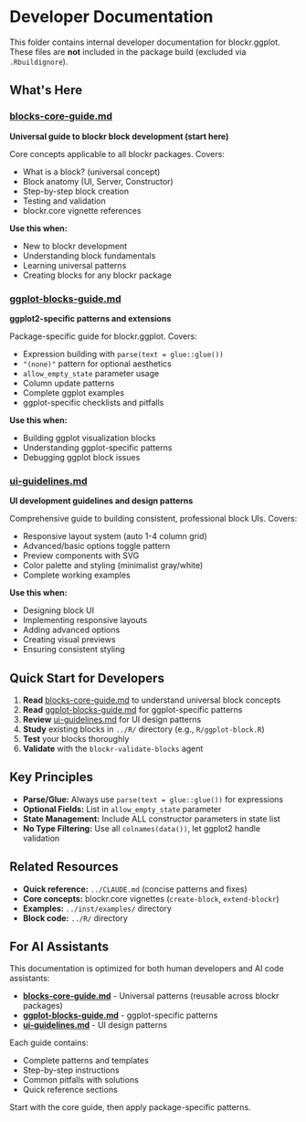 # Developer Documentation

This folder contains internal developer documentation for blockr.ggplot. These files are **not** included in the package build (excluded via `.Rbuildignore`).

## What's Here

### [blocks-core-guide.md](blocks-core-guide.md)
**Universal guide to blockr block development (start here)**

Core concepts applicable to all blockr packages. Covers:
- What is a block? (universal concept)
- Block anatomy (UI, Server, Constructor)
- Step-by-step block creation
- Testing and validation
- blockr.core vignette references

**Use this when:**
- New to blockr development
- Understanding block fundamentals
- Learning universal patterns
- Creating blocks for any blockr package

### [ggplot-blocks-guide.md](ggplot-blocks-guide.md)
**ggplot2-specific patterns and extensions**

Package-specific guide for blockr.ggplot. Covers:
- Expression building with `parse(text = glue::glue())`
- `"(none)"` pattern for optional aesthetics
- `allow_empty_state` parameter usage
- Column update patterns
- Complete ggplot examples
- ggplot-specific checklists and pitfalls

**Use this when:**
- Building ggplot visualization blocks
- Understanding ggplot-specific patterns
- Debugging ggplot block issues

### [ui-guidelines.md](ui-guidelines.md)
**UI development guidelines and design patterns**

Comprehensive guide to building consistent, professional block UIs. Covers:
- Responsive layout system (auto 1-4 column grid)
- Advanced/basic options toggle pattern
- Preview components with SVG
- Color palette and styling (minimalist gray/white)
- Complete working examples

**Use this when:**
- Designing block UI
- Implementing responsive layouts
- Adding advanced options
- Creating visual previews
- Ensuring consistent styling

## Quick Start for Developers

1. **Read** [blocks-core-guide.md](blocks-core-guide.md) to understand universal block concepts
2. **Read** [ggplot-blocks-guide.md](ggplot-blocks-guide.md) for ggplot-specific patterns
3. **Review** [ui-guidelines.md](ui-guidelines.md) for UI design patterns
4. **Study** existing blocks in `../R/` directory (e.g., `R/ggplot-block.R`)
5. **Test** your blocks thoroughly
6. **Validate** with the `blockr-validate-blocks` agent

## Key Principles

- **Parse/Glue:** Always use `parse(text = glue::glue())` for expressions
- **Optional Fields:** List in `allow_empty_state` parameter
- **State Management:** Include ALL constructor parameters in state list
- **No Type Filtering:** Use all `colnames(data())`, let ggplot2 handle validation

## Related Resources

- **Quick reference:** `../CLAUDE.md` (concise patterns and fixes)
- **Core concepts:** blockr.core vignettes (`create-block`, `extend-blockr`)
- **Examples:** `../inst/examples/` directory
- **Block code:** `../R/` directory

## For AI Assistants

This documentation is optimized for both human developers and AI code assistants:

- **[blocks-core-guide.md](blocks-core-guide.md)** - Universal patterns (reusable across blockr packages)
- **[ggplot-blocks-guide.md](ggplot-blocks-guide.md)** - ggplot-specific patterns
- **[ui-guidelines.md](ui-guidelines.md)** - UI design patterns

Each guide contains:
- Complete patterns and templates
- Step-by-step instructions
- Common pitfalls with solutions
- Quick reference sections

Start with the core guide, then apply package-specific patterns.
